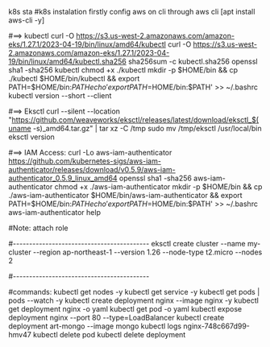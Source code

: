 k8s sta
#k8s instalation
firstly config aws on cli through aws cli [apt install aws-cli -y]

 #==> kubectl
curl -O https://s3.us-west-2.amazonaws.com/amazon-eks/1.27.1/2023-04-19/bin/linux/amd64/kubectl
curl -O https://s3.us-west-2.amazonaws.com/amazon-eks/1.27.1/2023-04-19/bin/linux/amd64/kubectl.sha256
sha256sum -c kubectl.sha256
openssl sha1 -sha256 kubectl
chmod +x ./kubectl
mkdir -p $HOME/bin && cp ./kubectl $HOME/bin/kubectl && export PATH=$HOME/bin:$PATH
echo 'export PATH=$HOME/bin:$PATH' >> ~/.bashrc
kubectl version --short --client

 #==> Eksctl 
curl --silent --location "https://github.com/weaveworks/eksctl/releases/latest/download/eksctl_$(uname -s)_amd64.tar.gz" | tar xz -C /tmp
sudo mv /tmp/eksctl /usr/local/bin
eksctl version


#==> IAM Access:
curl -Lo aws-iam-authenticator https://github.com/kubernetes-sigs/aws-iam-authenticator/releases/download/v0.5.9/aws-iam-authenticator_0.5.9_linux_amd64
openssl sha1 -sha256 aws-iam-authenticator
chmod +x ./aws-iam-authenticator
mkdir -p $HOME/bin && cp ./aws-iam-authenticator $HOME/bin/aws-iam-authenticator && export PATH=$HOME/bin:$PATH
echo 'export PATH=$HOME/bin:$PATH' >> ~/.bashrc
aws-iam-authenticator help

#Note: attach role

#------------------------------------------
eksctl create cluster --name my-cluster --region ap-northeast-1 --version 1.26 --node-type t2.micro --nodes 2

#------------------------------------------

#commands:
kubectl get nodes -y
kubectl get service -y
kubectl get pods | pods --watch -y
kubectl create deployment nginx --image nginx -y
kubectl get deployment nginx -o yaml 
kubectl get pod <name of pod> -o yaml
kubectl expose deployment nginx --port 80 --type=LoadBalancer
kubectl create deployment art-mongo --image mongo
kubectl logs nginx-748c667d99-hmv47
kubectl delete pod <name of pod>
kubectl delete deployment <name of deployment>
